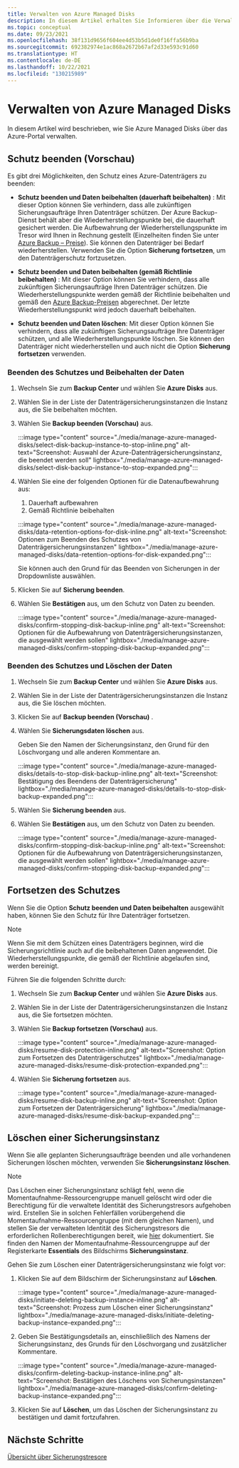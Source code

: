 ```yaml
---
title: Verwalten von Azure Managed Disks
description: In diesem Artikel erhalten Sie Informieren über die Verwaltung von Azure Managed Disks über das Azure-Portal.
ms.topic: conceptual
ms.date: 09/23/2021
ms.openlocfilehash: 38f131d9656f604ee4d53b5d1de0f16ffa56b9ba
ms.sourcegitcommit: 692382974e1ac868a2672b67af2d33e593c91d60
ms.translationtype: HT
ms.contentlocale: de-DE
ms.lasthandoff: 10/22/2021
ms.locfileid: "130215989"
---
```

# <a name="manage-azure-managed-disks"></a>Verwalten von Azure Managed Disks

In diesem Artikel wird beschrieben, wie Sie Azure Managed Disks über das Azure-Portal verwalten.

## <a name="stop-protection-preview"></a>Schutz beenden (Vorschau)


Es gibt drei Möglichkeiten, den Schutz eines Azure-Datenträgers zu beenden:

- **Schutz beenden und Daten beibehalten (dauerhaft beibehalten)** : Mit dieser Option können Sie verhindern, dass alle zukünftigen Sicherungsaufträge Ihren Datenträger schützen. Der Azure Backup-Dienst behält aber die Wiederherstellungspunkte bei, die dauerhaft gesichert werden. Die Aufbewahrung der Wiederherstellungspunkte im Tresor wird Ihnen in Rechnung gestellt (Einzelheiten finden Sie unter [Azure Backup – Preise](https://azure.microsoft.com/pricing/details/backup/)). Sie können den Datenträger bei Bedarf wiederherstellen. Verwenden Sie die Option **Sicherung fortsetzen**, um den Datenträgerschutz fortzusetzen.

- **Schutz beenden und Daten beibehalten (gemäß Richtlinie beibehalten)** : Mit dieser Option können Sie verhindern, dass alle zukünftigen Sicherungsaufträge Ihren Datenträger schützen. Die Wiederherstellungspunkte werden gemäß der Richtlinie beibehalten und gemäß den [Azure Backup-Preisen](https://azure.microsoft.com/pricing/details/backup/) abgerechnet. Der letzte Wiederherstellungspunkt wird jedoch dauerhaft beibehalten.

- **Schutz beenden und Daten löschen**: Mit dieser Option können Sie verhindern, dass alle zukünftigen Sicherungsaufträge Ihre Datenträger schützen, und alle Wiederherstellungspunkte löschen. Sie können den Datenträger nicht wiederherstellen und auch nicht die Option **Sicherung fortsetzen** verwenden.

### <a name="stop-protection-and-retain-data"></a>Beenden des Schutzes und Beibehalten der Daten

1. Wechseln Sie zum **Backup Center** und wählen Sie **Azure Disks** aus.

1. Wählen Sie in der Liste der Datenträgersicherungsinstanzen die Instanz aus, die Sie beibehalten möchten.

1. Wählen Sie **Backup beenden (Vorschau)** aus.

   :::image type="content" source="./media/manage-azure-managed-disks/select-disk-backup-instance-to-stop-inline.png" alt-text="Screenshot: Auswahl der Azure-Datenträgersicherungsinstanz, die beendet werden soll" lightbox="./media/manage-azure-managed-disks/select-disk-backup-instance-to-stop-expanded.png":::
 
1. Wählen Sie eine der folgenden Optionen für die Datenaufbewahrung aus:

   1. Dauerhaft aufbewahren
   1. Gemäß Richtlinie beibehalten
 
   :::image type="content" source="./media/manage-azure-managed-disks/data-retention-options-for-disk-inline.png" alt-text="Screenshot: Optionen zum Beenden des Schutzes von Datenträgersicherungsinstanzen" lightbox="./media/manage-azure-managed-disks/data-retention-options-for-disk-expanded.png":::

   Sie können auch den Grund für das Beenden von Sicherungen in der Dropdownliste auswählen.

1. Klicken Sie auf **Sicherung beenden**.

1. Wählen Sie **Bestätigen** aus, um den Schutz von Daten zu beenden.

   :::image type="content" source="./media/manage-azure-managed-disks/confirm-stopping-disk-backup-inline.png" alt-text="Screenshot: Optionen für die Aufbewahrung von Datenträgersicherungsinstanzen, die ausgewählt werden sollen" lightbox="./media/manage-azure-managed-disks/confirm-stopping-disk-backup-expanded.png":::

### <a name="stop-protection-and-delete-data"></a>Beenden des Schutzes und Löschen der Daten

1. Wechseln Sie zum **Backup Center** und wählen Sie **Azure Disks** aus.

1. Wählen Sie in der Liste der Datenträgersicherungsinstanzen die Instanz aus, die Sie löschen möchten.

1. Klicken Sie auf **Backup beenden (Vorschau)** .

1. Wählen Sie **Sicherungsdaten löschen** aus.

   Geben Sie den Namen der Sicherungsinstanz, den Grund für den Löschvorgang und alle anderen Kommentare an.

   :::image type="content" source="./media/manage-azure-managed-disks/details-to-stop-disk-backup-inline.png" alt-text="Screenshot: Bestätigung des Beendens der Datenträgersicherung" lightbox="./media/manage-azure-managed-disks/details-to-stop-disk-backup-expanded.png":::

1. Wählen Sie **Sicherung beenden** aus.

1. Wählen Sie **Bestätigen** aus, um den Schutz von Daten zu beenden.

   :::image type="content" source="./media/manage-azure-managed-disks/confirm-stopping-disk-backup-inline.png" alt-text="Screenshot: Optionen für die Aufbewahrung von Datenträgersicherungsinstanzen, die ausgewählt werden sollen" lightbox="./media/manage-azure-managed-disks/confirm-stopping-disk-backup-expanded.png":::

## <a name="resume-protection"></a>Fortsetzen des Schutzes

Wenn Sie die Option **Schutz beenden und Daten beibehalten** ausgewählt haben, können Sie den Schutz für Ihre Datenträger fortsetzen.

>[!Note]
>Wenn Sie mit dem Schützen eines Datenträgers beginnen, wird die Sicherungsrichtlinie auch auf die beibehaltenen Daten angewendet. Die Wiederherstellungspunkte, die gemäß der Richtlinie abgelaufen sind, werden bereinigt.

Führen Sie die folgenden Schritte durch:

1. Wechseln Sie zum **Backup Center** und wählen Sie **Azure Disks** aus.

1. Wählen Sie in der Liste der Datenträgersicherungsinstanzen die Instanz aus, die Sie fortsetzen möchten.

1. Wählen Sie **Backup fortsetzen (Vorschau)** aus.

   :::image type="content" source="./media/manage-azure-managed-disks/resume-disk-protection-inline.png" alt-text="Screenshot: Option zum Fortsetzen des Datenträgerschutzes" lightbox="./media/manage-azure-managed-disks/resume-disk-protection-expanded.png":::

1. Wählen Sie **Sicherung fortsetzen** aus.

   :::image type="content" source="./media/manage-azure-managed-disks/resume-disk-backup-inline.png" alt-text="Screenshot: Option zum Fortsetzen der Datenträgersicherung" lightbox="./media/manage-azure-managed-disks/resume-disk-backup-expanded.png":::

## <a name="delete-backup-instance"></a>Löschen einer Sicherungsinstanz

Wenn Sie alle geplanten Sicherungsaufträge beenden und alle vorhandenen Sicherungen löschen möchten, verwenden Sie **Sicherungsinstanz löschen**.

>[!Note]
>Das Löschen einer Sicherungsinstanz schlägt fehl, wenn die Momentaufnahme-Ressourcengruppe manuell gelöscht wird oder die Berechtigung für die verwaltete Identität des Sicherungstresors aufgehoben wird. Erstellen Sie in solchen Fehlerfällen vorübergehend die Momentaufnahme-Ressourcengruppe (mit dem gleichen Namen), und stellen Sie der verwalteten Identität des Sicherungstresors die erforderlichen Rollenberechtigungen bereit, wie [hier](./backup-managed-disks-ps.md#assign-permissions) dokumentiert. Sie finden den Namen der Momentaufnahme-Ressourcengruppe auf der Registerkarte **Essentials** des Bildschirms **Sicherungsinstanz**. 

Gehen Sie zum Löschen einer Datenträgersicherungsinstanz wie folgt vor:

1. Klicken Sie auf dem Bildschirm der Sicherungsinstanz auf **Löschen**.

   :::image type="content" source="./media/manage-azure-managed-disks/initiate-deleting-backup-instance-inline.png" alt-text="Screenshot: Prozess zum Löschen einer Sicherungsinstanz" lightbox="./media/manage-azure-managed-disks/initiate-deleting-backup-instance-expanded.png":::

1. Geben Sie Bestätigungsdetails an, einschließlich des Namens der Sicherungsinstanz, des Grunds für den Löschvorgang und zusätzlicher Kommentare.

   :::image type="content" source="./media/manage-azure-managed-disks/confirm-deleting-backup-instance-inline.png" alt-text="Screenshot: Bestätigen des Löschens von Sicherungsinstanzen" lightbox="./media/manage-azure-managed-disks/confirm-deleting-backup-instance-expanded.png":::

1. Klicken Sie auf **Löschen**, um das Löschen der Sicherungsinstanz zu bestätigen und damit fortzufahren.

## <a name="next-steps"></a>Nächste Schritte

[Übersicht über Sicherungstresore](backup-vault-overview.md)